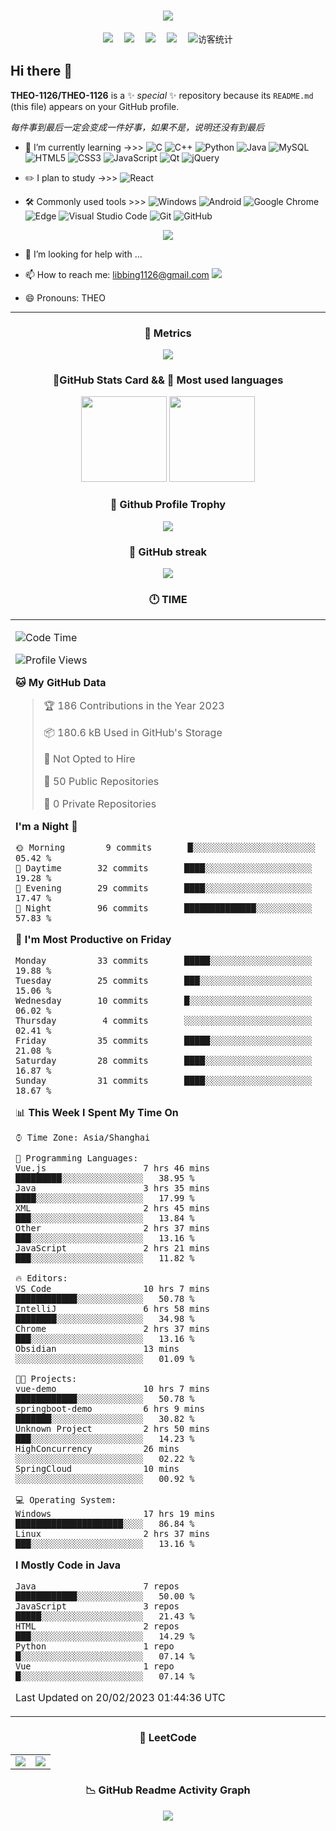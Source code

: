 <!-- dynamic typing effect 动态打字效果 -->
<h1 align="center">
  <a href="https://blog.sunguoqi.com/">
    <img src="https://readme-typing-svg.herokuapp.com/?lines=今天认真学习了吗？🤖;今天认真学习了吗？🤖&center=true&size=30" />
  </a>
</h1>

<!-- profile logo 个人资料徽标 -->
<div align="center">
  <a href="https://twitter.com/libbing1126/"><img src="https://img.shields.io/badge/twitter-推特-blue" /></a>&emsp;
  <a href="https://www.facebook.com"><img src="https://img.shields.io/badge/facebook-脸书-003472" /></a>&emsp;
  <a href="https://www.youtube.com/channel/UCyr4zlBlWvqN6MvgFyUEJvA"><img src="https://img.shields.io/badge/youtube-油管-c32136" /></a>&emsp;
  <a href="https://space.bilibili.com/484908850/"><img src="https://img.shields.io/badge/bilibili-B站-ff69b4" /></a>&emsp;
  <!-- visitor statistics logo 访客数统计徽标 -->
  <img src="https://visitor-badge.glitch.me/badge?page_id=THEO-1126" alt="访客统计" />
</div>

## Hi there 👋

**THEO-1126/THEO-1126** is a ✨ _special_ ✨ repository because its `README.md` (this file) appears on your GitHub profile.

*每件事到最后一定会变成一件好事，如果不是，说明还没有到最后*

- 🌱 I’m currently learning   ->>> 
![C](https://img.shields.io/badge/c-%2300599C.svg?style=flat-square&logo=c&logoColor=white)
![C++](https://img.shields.io/badge/-C++-00599C?style=flat-square&logo=c)
![Python](https://img.shields.io/badge/-Python-pink?style=flat-square&logo=Python)
![Java](https://img.shields.io/badge/-java-yellow?style=flat-square&logo=java)
![MySQL](https://img.shields.io/badge/mysql-%2300f.svg?style=flat-square&logo=mysql&logoColor=white)
![HTML5](https://img.shields.io/badge/-HTML5-E34F26?style=flat-square&logo=html5&logoColor=white)
![CSS3](https://img.shields.io/badge/-CSS3-1572B6?style=flat-square&logo=css3)
![JavaScript](https://img.shields.io/badge/-JavaScript-oringe?style=flat-square&logo=javascript)
![Qt](https://img.shields.io/badge/Qt-%23217346.svg?style=style=flat-square&logo=Qt&logoColor=white)
![jQuery](https://img.shields.io/badge/jquery-%230769AD.svg?style=style=flat-square&logo=jquery&logoColor=white)

- ✏️ I plan to study   ->>> 
![React](https://img.shields.io/badge/-React-black?style=flat-square&logo=react)


- 🛠️ Commonly used tools >>> 
![Windows](https://img.shields.io/badge/Windows-0078D6?style=flat-square&logo=windows&logoColor=white)
![Android](https://img.shields.io/badge/Android-3DDC84?style=flat-square&logo=android&logoColor=white)
![Google Chrome](https://img.shields.io/badge/Chrome-4285F4?style=flat-square&logo=GoogleChrome&logoColor=white)
![Edge](https://img.shields.io/badge/Edge-0078D7?style=flat-square&logo=Microsoft-edge&logoColor=white)
![Visual Studio Code](https://img.shields.io/badge/-Visual%20Studio%20Code-007ACC?style=flat-square&logo=Visual%20Studio%20Code&logoColor=fff)
![Git](https://img.shields.io/badge/-Git-FCC624?style=flat-square&logo=git)
![GitHub](https://img.shields.io/badge/-GitHub-pink?style=flat-square&logo=github)
<!-- programming tool icon 编程工具图标 -->
<!-- img -->
<div align="center">
  <img src="https://skillicons.dev/icons?i=ps,pr,c,cpp,twitter,mysql,instagram,idea,git,github,redis,vscode,java,javascript,html,css,spring" />
</div>

- 🤔 I’m looking for help with ...

- 📫 How to reach me: <a href="mailto:libbing1126@gmail.com">libbing1126@gmail.com <img src="https://img.shields.io/badge/-email-blue?style=flat-square&logo=minutemailer"></a>

- 😄 Pronouns: THEO 

-------

<h3 align="center"> 🎯 Metrics </h3>
<div align="center"> <img src="https://metrics.lecoq.io/THEO-1126?template=classic&config.timezone=Asia%2FShanghai"> </div>

<h3 align="center"> 🔶GitHub Stats Card && 📝 Most used languages </h3>
<!-- GitHub 数据统计 -->
<div align="center">
  <img height="137px" src="https://github-readme-stats-git-masterrstaa-rickstaa.vercel.app/api?username=THEO-1126&hide_title=true&hide_border=true&show_icons=trueline_height=21&text_color=000&icon_color=000&bg_color=0,ea6161,ffc64d,fffc4d,52fa5a&theme=graywhite" />
  <img height="137px" src="https://github-readme-stats-git-masterrstaa-rickstaa.vercel.app/api/top-langs/?username=THEO-1126&hide_title=true&hide_border=true&layout=compact&langs_count=6&text_color=000&icon_color=fff&bg_color=0,52fa5a,4dfcff,c64dff&theme=graywhite" />
</div> 
</div>

<h3 align="center"> 🏅 Github Profile Trophy </h3>
<div align="center"> <img src="https://github-profile-trophy.vercel.app/?username=THEO-1126" /> </div>

<h3 align="center">🎠 GitHub streak </h3>
<div align="center"> <img src="https://github-readme-streak-stats.herokuapp.com/?user=THEO-1126" /> </div>

<h3 align="center"> 🕛 TIME </h3>

<table align="center">
<tr>
<td valign="top" width="100%">

<!--START_SECTION:waka-->
![Code Time](http://img.shields.io/badge/Code%20Time-111%20hrs%2030%20mins-blue)

![Profile Views](http://img.shields.io/badge/Profile%20Views-4-blue)

**🐱 My GitHub Data** 

> 🏆 186 Contributions in the Year 2023
 > 
> 📦 180.6 kB Used in GitHub's Storage 
 > 
> 🚫 Not Opted to Hire
 > 
> 📜 50 Public Repositories 
 > 
> 🔑 0 Private Repositories  
 > 
**I'm a Night 🦉** 

```text
🌞 Morning        9 commits       █░░░░░░░░░░░░░░░░░░░░░░░░   05.42 % 
🌆 Daytime       32 commits       ████░░░░░░░░░░░░░░░░░░░░░   19.28 % 
🌃 Evening       29 commits       ████░░░░░░░░░░░░░░░░░░░░░   17.47 % 
🌙 Night         96 commits       ██████████████░░░░░░░░░░░   57.83 % 

```
📅 **I'm Most Productive on Friday** 

```text
Monday          33 commits       █████░░░░░░░░░░░░░░░░░░░░   19.88 % 
Tuesday         25 commits       ███░░░░░░░░░░░░░░░░░░░░░░   15.06 % 
Wednesday       10 commits       █░░░░░░░░░░░░░░░░░░░░░░░░   06.02 % 
Thursday         4 commits       ░░░░░░░░░░░░░░░░░░░░░░░░░   02.41 % 
Friday          35 commits       █████░░░░░░░░░░░░░░░░░░░░   21.08 % 
Saturday        28 commits       ████░░░░░░░░░░░░░░░░░░░░░   16.87 % 
Sunday          31 commits       ████░░░░░░░░░░░░░░░░░░░░░   18.67 % 

```


📊 **This Week I Spent My Time On** 

```text
⌚︎ Time Zone: Asia/Shanghai

💬 Programming Languages: 
Vue.js                   7 hrs 46 mins       █████████░░░░░░░░░░░░░░░░   38.95 % 
Java                     3 hrs 35 mins       ████░░░░░░░░░░░░░░░░░░░░░   17.99 % 
XML                      2 hrs 45 mins       ███░░░░░░░░░░░░░░░░░░░░░░   13.84 % 
Other                    2 hrs 37 mins       ███░░░░░░░░░░░░░░░░░░░░░░   13.16 % 
JavaScript               2 hrs 21 mins       ███░░░░░░░░░░░░░░░░░░░░░░   11.82 % 

🔥 Editors: 
VS Code                  10 hrs 7 mins       ████████████░░░░░░░░░░░░░   50.78 % 
IntelliJ                 6 hrs 58 mins       ████████░░░░░░░░░░░░░░░░░   34.98 % 
Chrome                   2 hrs 37 mins       ███░░░░░░░░░░░░░░░░░░░░░░   13.16 % 
Obsidian                 13 mins             ░░░░░░░░░░░░░░░░░░░░░░░░░   01.09 % 

🐱‍💻 Projects: 
vue-demo                 10 hrs 7 mins       ████████████░░░░░░░░░░░░░   50.78 % 
springboot-demo          6 hrs 9 mins        ███████░░░░░░░░░░░░░░░░░░   30.82 % 
Unknown Project          2 hrs 50 mins       ███░░░░░░░░░░░░░░░░░░░░░░   14.23 % 
HighConcurrency          26 mins             ░░░░░░░░░░░░░░░░░░░░░░░░░   02.22 % 
SpringCloud              10 mins             ░░░░░░░░░░░░░░░░░░░░░░░░░   00.92 % 

💻 Operating System: 
Windows                  17 hrs 19 mins      █████████████████████░░░░   86.84 % 
Linux                    2 hrs 37 mins       ███░░░░░░░░░░░░░░░░░░░░░░   13.16 % 

```

**I Mostly Code in Java** 

```text
Java                     7 repos             ████████████░░░░░░░░░░░░░   50.00 % 
JavaScript               3 repos             █████░░░░░░░░░░░░░░░░░░░░   21.43 % 
HTML                     2 repos             ███░░░░░░░░░░░░░░░░░░░░░░   14.29 % 
Python                   1 repo              █░░░░░░░░░░░░░░░░░░░░░░░░   07.14 % 
Vue                      1 repo              █░░░░░░░░░░░░░░░░░░░░░░░░   07.14 % 

```



 Last Updated on 20/02/2023 01:44:36 UTC
<!--END_SECTION:waka-->
</td>
</tr>
</table>

<h3 align="center"> 📝 LeetCode </h3>

<table align="center">
<tr>
<td width="50%">

<img src="https://leetcode-stats-six.vercel.app/?username=THEO&CN&theme=dark" style="box-shadow:none">
</td>
<td width="50%">

<img src="https://stats.justsong.cn/api/leetcode?username=THEO&cn=true&theme=dark" style="box-shadow:none">
</td>
</tr>
</table>

<h3 align="center"> 📉 GitHub Readme Activity Graph </h3>
<div align="center"> <img src="https://github-readme-activity-graph.cyclic.app/graph?username=THEO-1126&theme=github" /> </div>




